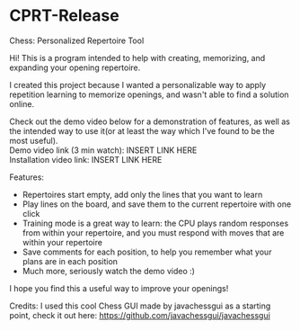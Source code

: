 # CPRT-Release
Chess: Personalized Repertoire Tool

Hi! This is a program intended to help with creating, memorizing, and expanding your opening repertoire.  
  
I created this project because I wanted a personalizable way to apply repetition learning to memorize openings, and wasn't able to find a solution online. 
  
Check out the demo video below for a demonstration of features, as well as the intended way to use it(or at least the way which I've found to be the most useful).  
Demo video link (3 min watch): INSERT LINK HERE  
Installation video link: INSERT LINK HERE  

Features:
- Repertoires start empty, add only the lines that you want to learn
- Play lines on the board, and save them to the current repertoire with one click
- Training mode is a great way to learn: the CPU plays random responses from within your repertoire, and you must respond with moves that are within your repertoire
- Save comments for each position, to help you remember what your plans are in each position
- Much more, seriously watch the demo video :)

I hope you find this a useful way to improve your openings!

Credits:
I used this cool Chess GUI made by javachessgui as a starting point, check it out here: https://github.com/javachessgui/javachessgui
